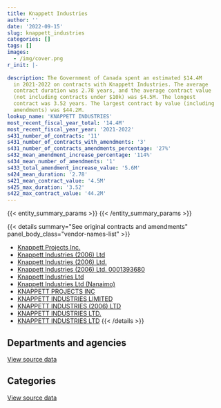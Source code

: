 ```yaml
---
title: Knappett Industries
author: ''
date: '2022-09-15'
slug: knappett_industries
categories: []
tags: []
images:
  - /img/cover.png
r_init: |-
  
description: The Government of Canada spent an estimated $14.4M
  in 2021-2022 on contracts with Knappett Industries. The average
  contract duration was 2.78 years, and the average contract value
  (not including contracts under $10k) was $4.5M. The longest
  contract was 3.52 years. The largest contract by value (including
  amendments) was $44.2M.
lookup_name: 'KNAPPETT INDUSTRIES'
most_recent_fiscal_year_total: '14.4M'
most_recent_fiscal_year_year: '2021-2022'
s431_number_of_contracts: '11'
s431_number_of_contracts_with_amendments: '3'
s431_number_of_contracts_amendments_percentage: '27%'
s432_mean_amendment_increase_percentage: '114%'
s434_mean_number_of_amendments: '1'
s433_total_amendment_increase_value: '5.6M'
s424_mean_duration: '2.78'
s421_mean_contract_value: '4.5M'
s425_max_duration: '3.52'
s422_max_contract_value: '44.2M'
---
```


<script src="/rmarkdown-libs/htmlwidgets/htmlwidgets.js"></script>
<link href="/rmarkdown-libs/datatables-css/datatables-crosstalk.css" rel="stylesheet" />
<script src="/rmarkdown-libs/datatables-binding/datatables.js"></script>
<script src="/rmarkdown-libs/jquery/jquery-3.6.0.min.js"></script>
<link href="/rmarkdown-libs/dt-core-bootstrap/css/dataTables.bootstrap.min.css" rel="stylesheet" />
<link href="/rmarkdown-libs/dt-core-bootstrap/css/dataTables.bootstrap.extra.css" rel="stylesheet" />
<script src="/rmarkdown-libs/dt-core-bootstrap/js/jquery.dataTables.min.js"></script>
<script src="/rmarkdown-libs/dt-core-bootstrap/js/dataTables.bootstrap.min.js"></script>
<link href="/rmarkdown-libs/crosstalk/css/crosstalk.min.css" rel="stylesheet" />
<script src="/rmarkdown-libs/crosstalk/js/crosstalk.min.js"></script>
<script src="/rmarkdown-libs/htmlwidgets/htmlwidgets.js"></script>
<link href="/rmarkdown-libs/datatables-css/datatables-crosstalk.css" rel="stylesheet" />
<script src="/rmarkdown-libs/datatables-binding/datatables.js"></script>
<script src="/rmarkdown-libs/jquery/jquery-3.6.0.min.js"></script>
<link href="/rmarkdown-libs/dt-core-bootstrap/css/dataTables.bootstrap.min.css" rel="stylesheet" />
<link href="/rmarkdown-libs/dt-core-bootstrap/css/dataTables.bootstrap.extra.css" rel="stylesheet" />
<script src="/rmarkdown-libs/dt-core-bootstrap/js/jquery.dataTables.min.js"></script>
<script src="/rmarkdown-libs/dt-core-bootstrap/js/dataTables.bootstrap.min.js"></script>
<link href="/rmarkdown-libs/crosstalk/css/crosstalk.min.css" rel="stylesheet" />
<script src="/rmarkdown-libs/crosstalk/js/crosstalk.min.js"></script>

{{< entity_summary_params >}}
{{< /entity_summary_params >}}

{{< details summary="See original contracts and amendments" panel_body_class="vendor-names-list" >}}
- [Knappett Projects Inc.](https://search.open.canada.ca/en/ct/?sort=contract_value_f%20desc&page=1&search_text=%22Knappett%20Projects%20Inc.%22)
- [Knappett Industries (2006) Ltd](https://search.open.canada.ca/en/ct/?sort=contract_value_f%20desc&page=1&search_text=%22Knappett%20Industries%20%282006%29%20Ltd%22)
- [Knappett Industries (2006) Ltd.](https://search.open.canada.ca/en/ct/?sort=contract_value_f%20desc&page=1&search_text=%22Knappett%20Industries%20%282006%29%20Ltd.%22)
- [Knappett Industries (2006) Ltd. 0001393680](https://search.open.canada.ca/en/ct/?sort=contract_value_f%20desc&page=1&search_text=%22Knappett%20Industries%20%282006%29%20Ltd.%20%200001393680%22)
- [Knappett Industries Ltd](https://search.open.canada.ca/en/ct/?sort=contract_value_f%20desc&page=1&search_text=%22Knappett%20Industries%20Ltd%22)
- [Knappett Industries Ltd (Nanaimo)](https://search.open.canada.ca/en/ct/?sort=contract_value_f%20desc&page=1&search_text=%22Knappett%20Industries%20Ltd%20%28Nanaimo%29%22)
- [KNAPPETT PROJECTS INC](https://search.open.canada.ca/en/ct/?sort=contract_value_f%20desc&page=1&search_text=%22KNAPPETT%20PROJECTS%20INC%22)
- [KNAPPETT INDUSTRIES LIMITED](https://search.open.canada.ca/en/ct/?sort=contract_value_f%20desc&page=1&search_text=%22KNAPPETT%20INDUSTRIES%20LIMITED%22)
- [KNAPPETT INDUSTRIES (2006) LTD](https://search.open.canada.ca/en/ct/?sort=contract_value_f%20desc&page=1&search_text=%22KNAPPETT%20INDUSTRIES%20%282006%29%20LTD%22)
- [KNAPPETT INDUSTRIES LTD.](https://search.open.canada.ca/en/ct/?sort=contract_value_f%20desc&page=1&search_text=%22KNAPPETT%20INDUSTRIES%20LTD.%22)
- [KNAPPETT INDUSTRIES LTD](https://search.open.canada.ca/en/ct/?sort=contract_value_f%20desc&page=1&search_text=%22KNAPPETT%20INDUSTRIES%20LTD%22)
{{< /details >}}

## Departments and agencies

<div id="htmlwidget-1" style="width:100%;height:auto;" class="datatables html-widget"></div>
<script type="application/json" data-for="htmlwidget-1">{"x":{"style":"bootstrap","filter":"none","vertical":false,"data":[["<a href=\"/departments/dnd-mdn/\">National Defence<\/a>"],[22408.16],[9261103.4],[14272701.79],[14355934.8]],"container":"<table class=\"table table-striped table-hover row-border order-column display\">\n  <thead>\n    <tr>\n      <th>Department<\/th>\n      <th>2018-2019<\/th>\n      <th>2019-2020<\/th>\n      <th>2020-2021<\/th>\n      <th>2021-2022<\/th>\n    <\/tr>\n  <\/thead>\n<\/table>","options":{"order":[[4,"desc"]],"pageLength":10,"autoWidth":true,"columnDefs":[{"targets":1,"render":"function(data, type, row, meta) {\n    return type !== 'display' ? data : DTWidget.formatCurrency(data, \"$\", 2, 3, \",\", \".\", true, null);\n  }"},{"targets":2,"render":"function(data, type, row, meta) {\n    return type !== 'display' ? data : DTWidget.formatCurrency(data, \"$\", 2, 3, \",\", \".\", true, null);\n  }"},{"targets":3,"render":"function(data, type, row, meta) {\n    return type !== 'display' ? data : DTWidget.formatCurrency(data, \"$\", 2, 3, \",\", \".\", true, null);\n  }"},{"targets":4,"render":"function(data, type, row, meta) {\n    return type !== 'display' ? data : DTWidget.formatCurrency(data, \"$\", 2, 3, \",\", \".\", true, null);\n  }"},{"width":"16%","targets":[1,2,3,4]},{"className":"dt-right","targets":[1,2,3,4]}],"orderClasses":false}},"evals":["options.columnDefs.0.render","options.columnDefs.1.render","options.columnDefs.2.render","options.columnDefs.3.render"],"jsHooks":[]}</script>
<p class="text-right">
<a href="https://github.com/GoC-Spending/contracts-data/tree/main/data/out/vendors/knappett_industries/summary_by_fiscal_year_by_department.csv" class="source-data-link btn btn-link">View source data</a>
</p>

## Categories

<div id="htmlwidget-2" style="width:100%;height:auto;" class="datatables html-widget"></div>
<script type="application/json" data-for="htmlwidget-2">{"x":{"style":"bootstrap","filter":"none","vertical":false,"data":[["<a href=\"/categories/facilities_and_construction/\">Facilities and construction<\/a>"],[22408.16],[9261103.4],[14272701.79],[14355934.8]],"container":"<table class=\"table table-striped table-hover row-border order-column display\">\n  <thead>\n    <tr>\n      <th>Category<\/th>\n      <th>2018-2019<\/th>\n      <th>2019-2020<\/th>\n      <th>2020-2021<\/th>\n      <th>2021-2022<\/th>\n    <\/tr>\n  <\/thead>\n<\/table>","options":{"order":[[4,"desc"]],"dom":"t","pageLength":30,"autoWidth":true,"columnDefs":[{"targets":1,"render":"function(data, type, row, meta) {\n    return type !== 'display' ? data : DTWidget.formatCurrency(data, \"$\", 2, 3, \",\", \".\", true, null);\n  }"},{"targets":2,"render":"function(data, type, row, meta) {\n    return type !== 'display' ? data : DTWidget.formatCurrency(data, \"$\", 2, 3, \",\", \".\", true, null);\n  }"},{"targets":3,"render":"function(data, type, row, meta) {\n    return type !== 'display' ? data : DTWidget.formatCurrency(data, \"$\", 2, 3, \",\", \".\", true, null);\n  }"},{"targets":4,"render":"function(data, type, row, meta) {\n    return type !== 'display' ? data : DTWidget.formatCurrency(data, \"$\", 2, 3, \",\", \".\", true, null);\n  }"},{"width":"16%","targets":[1,2,3,4]},{"className":"dt-right","targets":[1,2,3,4]}],"orderClasses":false,"lengthMenu":[10,25,30,50,100]}},"evals":["options.columnDefs.0.render","options.columnDefs.1.render","options.columnDefs.2.render","options.columnDefs.3.render"],"jsHooks":[]}</script>
<p class="text-right">
<a href="https://github.com/GoC-Spending/contracts-data/tree/main/data/out/vendors/knappett_industries/summary_by_fiscal_year_by_category.csv" class="source-data-link btn btn-link">View source data</a>
</p>
